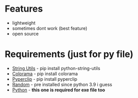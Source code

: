# Features
* lightweight
* sometimes dont work (best feature)
* open source

# Requirements (just for py file)
* [String Utils](https://pypi.org/project/python-string-utils/) - pip install python-string-utils
* [Colorama](https://pypi.org/project/colorama/) - pip install colorama
* [Pyperclip](https://pypi.org/project/pyperclip/) - pip install pyperclip
* [Random](https://www.w3schools.com/python/module_random.asp) - pre installed since python 3.9 i guess
* [Python](https://www.python.org/downloads/) - **this one is required for exe file too**
